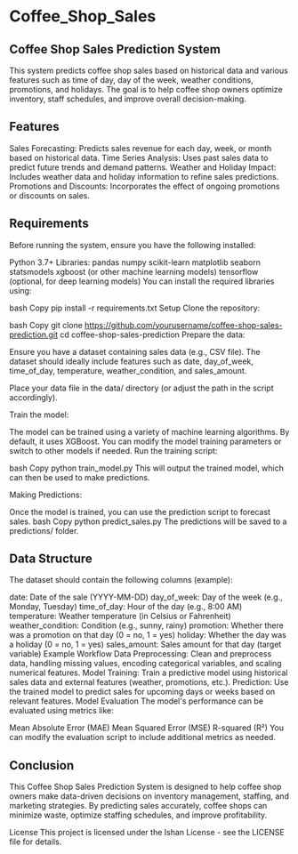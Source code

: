 # Coffee_Shop_Sales
## Coffee Shop Sales Prediction System
This system predicts coffee shop sales based on historical data and various features such as time of day, day of the week, weather conditions, promotions, and holidays. The goal is to help coffee shop owners optimize inventory, staff schedules, and improve overall decision-making.

## Features
Sales Forecasting: Predicts sales revenue for each day, week, or month based on historical data.
Time Series Analysis: Uses past sales data to predict future trends and demand patterns.
Weather and Holiday Impact: Includes weather data and holiday information to refine sales predictions.
Promotions and Discounts: Incorporates the effect of ongoing promotions or discounts on sales.
## Requirements
Before running the system, ensure you have the following installed:

Python 3.7+
Libraries:
pandas
numpy
scikit-learn
matplotlib
seaborn
statsmodels
xgboost (or other machine learning models)
tensorflow (optional, for deep learning models)
You can install the required libraries using:

bash
Copy
pip install -r requirements.txt
Setup
Clone the repository:

bash
Copy
git clone https://github.com/yourusername/coffee-shop-sales-prediction.git
cd coffee-shop-sales-prediction
Prepare the data:

Ensure you have a dataset containing sales data (e.g., CSV file). The dataset should ideally include features such as date, day_of_week, time_of_day, temperature, weather_condition, and sales_amount.

Place your data file in the data/ directory (or adjust the path in the script accordingly).

Train the model:

The model can be trained using a variety of machine learning algorithms. By default, it uses XGBoost. You can modify the model training parameters or switch to other models if needed.
Run the training script:

bash
Copy
python train_model.py
This will output the trained model, which can then be used to make predictions.

Making Predictions:

Once the model is trained, you can use the prediction script to forecast sales.
bash
Copy
python predict_sales.py
The predictions will be saved to a predictions/ folder.

## Data Structure
The dataset should contain the following columns (example):

date: Date of the sale (YYYY-MM-DD)
day_of_week: Day of the week (e.g., Monday, Tuesday)
time_of_day: Hour of the day (e.g., 8:00 AM)
temperature: Weather temperature (in Celsius or Fahrenheit)
weather_condition: Condition (e.g., sunny, rainy)
promotion: Whether there was a promotion on that day (0 = no, 1 = yes)
holiday: Whether the day was a holiday (0 = no, 1 = yes)
sales_amount: Sales amount for that day (target variable)
Example Workflow
Data Preprocessing: Clean and preprocess data, handling missing values, encoding categorical variables, and scaling numerical features.
Model Training: Train a predictive model using historical sales data and external features (weather, promotions, etc.).
Prediction: Use the trained model to predict sales for upcoming days or weeks based on relevant features.
Model Evaluation
The model's performance can be evaluated using metrics like:

Mean Absolute Error (MAE)
Mean Squared Error (MSE)
R-squared (R²)
You can modify the evaluation script to include additional metrics as needed.

## Conclusion
This Coffee Shop Sales Prediction System is designed to help coffee shop owners make data-driven decisions on inventory management, staffing, and marketing strategies. By predicting sales accurately, coffee shops can minimize waste, optimize staffing schedules, and improve profitability.

License
This project is licensed under the Ishan License - see the LICENSE file for details.

